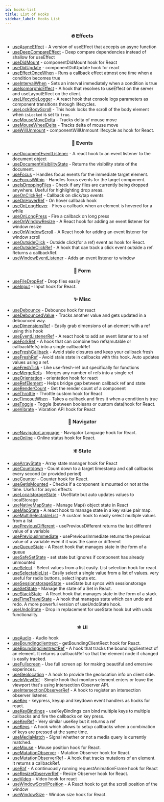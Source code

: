 ```yaml
---
id: hooks-list
title: List of Hooks
sidebar_label: Hooks List
---
```


<!--hookslist start-->

**<h3 align="center">🔥 Effects</h3>**

*   [useAsyncEffect](https://rooks.vercel.app/docs/useAsyncEffect) - A version of useEffect that accepts an async function
*   [useDeepCompareEffect](https://rooks.vercel.app/docs/useDeepCompareEffect) - Deep compare dependencies instead of shallow for useEffect
*   [useDidMount](https://rooks.vercel.app/docs/useDidMount) - componentDidMount hook for React
*   [useDidUpdate](https://rooks.vercel.app/docs/useDidUpdate) - componentDidUpdate hook for react
*   [useEffectOnceWhen](https://rooks.vercel.app/docs/useEffectOnceWhen) - Runs a callback effect atmost one time when a condition becomes true
*   [useIntervalWhen](https://rooks.vercel.app/docs/useIntervalWhen) - Sets an interval immediately when a condition is true
*   [useIsomorphicEffect](https://rooks.vercel.app/docs/useIsomorphicEffect) - A hook that resolves to useEffect on the server and useLayoutEffect on the client.
*   [useLifecycleLogger](https://rooks.vercel.app/docs/useLifecycleLogger) - A react hook that console logs parameters as component transitions through lifecycles.
*   [useLockBodyScroll](https://rooks.vercel.app/docs/useLockBodyScroll) - This hook locks the scroll of the body element when `isLocked` is set to `true`.
*   [useMouseMoveDelta](https://rooks.vercel.app/docs/useMouseMoveDelta) - Tracks delta of mouse move
*   [useMouseWheelDelta](https://rooks.vercel.app/docs/useMouseWheelDelta) - Tracks delta of mouse move
*   [useWillUnmount](https://rooks.vercel.app/docs/useWillUnmount) - componentWillUnmount lifecycle as hook for React.

**<h3 align="center">🚀 Events</h3>**

*   [useDocumentEventListener](https://rooks.vercel.app/docs/useDocumentEventListener) - A react hook to an event listener to the document object
*   [useDocumentVisibilityState](https://rooks.vercel.app/docs/useDocumentVisibilityState) - Returns the visibility state of the document.
*   [useFocus](https://rooks.vercel.app/docs/useFocus) - Handles focus events for the immediate target element.
*   [useFocusWithin](https://rooks.vercel.app/docs/useFocusWithin) - Handles focus events for the target component.
*   [useIsDroppingFiles](https://rooks.vercel.app/docs/useIsDroppingFiles) - Check if any files are currently being dropped anywhere. Useful for highlighting drop areas.
*   [useOnClickRef](https://rooks.vercel.app/docs/useOnClickRef) - Callback on click/tap events
*   [useOnHoverRef](https://rooks.vercel.app/docs/useOnHoverRef) - On hover callback hook
*   [useOnLongHover](https://rooks.vercel.app/docs/useOnLongHover) - Fires a callback when an element is hovered for a while
*   [useOnLongPress](https://rooks.vercel.app/docs/useOnLongPress) - Fire a callback on long press
*   [useOnWindowResize](https://rooks.vercel.app/docs/useOnWindowResize) - A React hook for adding an event listener for window resize
*   [useOnWindowScroll](https://rooks.vercel.app/docs/useOnWindowScroll) - A React hook for adding an event listener for window scroll
*   [useOutsideClick](https://rooks.vercel.app/docs/useOutsideClick) - Outside click(for a ref) event as hook for React.
*   [useOutsideClickRef](https://rooks.vercel.app/docs/useOutsideClickRef) - A hook that can track a click event outside a ref. Returns a callbackRef.
*   [useWindowEventListener](https://rooks.vercel.app/docs/useWindowEventListener) - Adds an event listener to window

**<h3 align="center">📝 Form</h3>**

*   [useFileDropRef](https://rooks.vercel.app/docs/useFileDropRef) - Drop files easily
*   [useInput](https://rooks.vercel.app/docs/useInput) - Input hook for React.

**<h3 align="center">✨ Misc</h3>**

*   [useDebounce](https://rooks.vercel.app/docs/useDebounce) - Debounce hook for react
*   [useDebouncedValue](https://rooks.vercel.app/docs/useDebouncedValue) - Tracks another value and gets updated in a debounced way.
*   [useDimensionsRef](https://rooks.vercel.app/docs/useDimensionsRef) - Easily grab dimensions of an element with a ref using this hook
*   [useEventListenerRef](https://rooks.vercel.app/docs/useEventListenerRef) - A react hook to add an event listener to a ref
*   [useForkRef](https://rooks.vercel.app/docs/useForkRef) - A hook that can combine two refs(mutable or callbackRefs) into a single callbackRef
*   [useFreshCallback](https://rooks.vercel.app/docs/useFreshCallback) - Avoid stale closures and keep your callback fresh
*   [useFreshRef](https://rooks.vercel.app/docs/useFreshRef) - Avoid stale state in callbacks with this hook. Auto updates values using a ref.
*   [useFreshTick](https://rooks.vercel.app/docs/useFreshTick) - Like use-fresh-ref but specifically for functions
*   [useMergeRefs](https://rooks.vercel.app/docs/useMergeRefs) - Merges any number of refs into a single ref
*   [useOrientation](https://rooks.vercel.app/docs/useOrientation) - orientation hook for react
*   [useRefElement](https://rooks.vercel.app/docs/useRefElement) - Helps bridge gap between callback ref and state
*   [useRenderCount](https://rooks.vercel.app/docs/useRenderCount) - Get the render count of a component
*   [useThrottle](https://rooks.vercel.app/docs/useThrottle) - Throttle custom hook for React
*   [useTimeoutWhen](https://rooks.vercel.app/docs/useTimeoutWhen) - Takes a callback and fires it when a condition is true
*   [useToggle](https://rooks.vercel.app/docs/useToggle) - Toggle (between booleans or custom data)hook for React.
*   [useVibrate](https://rooks.vercel.app/docs/useVibrate) - Vibration API hook for React

**<h3 align="center">🚃 Navigator</h3>**

*   [useNavigatorLanguage](https://rooks.vercel.app/docs/useNavigatorLanguage) - Navigator Language hook for React.
*   [useOnline](https://rooks.vercel.app/docs/useOnline) - Online status hook for React.

**<h3 align="center">❇️ State</h3>**

*   [useArrayState](https://rooks.vercel.app/docs/useArrayState) - Array state manager hook for React
*   [useCountdown](https://rooks.vercel.app/docs/useCountdown) - Count down to a target timestamp and call callbacks every second (or provided peried)
*   [useCounter](https://rooks.vercel.app/docs/useCounter) - Counter hook for React.
*   [useGetIsMounted](https://rooks.vercel.app/docs/useGetIsMounted) - Checks if a component is mounted or not at the time. Useful for async effects
*   [useLocalstorageState](https://rooks.vercel.app/docs/useLocalstorageState) - UseState but auto updates values to localStorage
*   [useNativeMapState](https://rooks.vercel.app/docs/useNativeMapState) - Manage Map() object state in React
*   [useMapState](https://rooks.vercel.app/docs/useMapState) - A react hook to manage state in a key value pair map.
*   [useMultiSelectableList](https://rooks.vercel.app/docs/useMultiSelectableList) - A custom hook to easily select multiple values from a list
*   [usePreviousDifferent](https://rooks.vercel.app/docs/usePreviousDifferent) - usePreviousDifferent returns the last different value of a variable
*   [usePreviousImmediate](https://rooks.vercel.app/docs/usePreviousImmediate) - usePreviousImmediate returns the previous value of a variable even if it was the same or different
*   [useQueueState](https://rooks.vercel.app/docs/useQueueState) - A React hook that manages state in the form of a queue
*   [useSafeSetState](https://rooks.vercel.app/docs/useSafeSetState) - set state but ignores if component has already unmounted
*   [useSelect](https://rooks.vercel.app/docs/useSelect) - Select values from a list easily. List selection hook for react.
*   [useSelectableList](https://rooks.vercel.app/docs/useSelectableList) - Easily select a single value from a list of values. very useful for radio buttons, select inputs  etc.
*   [useSessionstorageState](https://rooks.vercel.app/docs/useSessionstorageState) - useState but syncs with sessionstorage
*   [useSetState](https://rooks.vercel.app/docs/useSetState) - Manage the state of a Set in React.
*   [useStackState](https://rooks.vercel.app/docs/useStackState) - A React hook that manages state in the form of a stack
*   [useTimeTravelState](https://rooks.vercel.app/docs/useTimeTravelState) - A hook that manages state which can undo and redo. A more powerful version of useUndoState hook.
*   [useUndoState](https://rooks.vercel.app/docs/useUndoState) - Drop in replacement for useState hook but with undo functionality.

**<h3 align="center">⚛️ UI</h3>**

*   [useAudio](https://rooks.vercel.app/docs/useAudio) - Audio hook
*   [useBoundingclientrect](https://rooks.vercel.app/docs/useBoundingclientrect) - getBoundingClientRect hook for React.
*   [useBoundingclientrectRef](https://rooks.vercel.app/docs/useBoundingclientrectRef) - A hook that tracks the boundingclientrect of an element. It returns a callbackRef so that the element node if changed is easily tracked.
*   [useFullscreen](https://rooks.vercel.app/docs/useFullscreen) - Use full screen api for making beautiful and emersive experinces.
*   [useGeolocation](https://rooks.vercel.app/docs/useGeolocation) - A hook to provide the geolocation info on client side.
*   [useInViewRef](https://rooks.vercel.app/docs/useInViewRef) - Simple hook that monitors element enters or leave the viewport that's using Intersection Observer API.
*   [useIntersectionObserverRef](https://rooks.vercel.app/docs/useIntersectionObserverRef) - A hook to register an intersection observer listener.
*   [useKey](https://rooks.vercel.app/docs/useKey) - keypress, keyup and keydown event handlers as hooks for react.
*   [useKeyBindings](https://rooks.vercel.app/docs/useKeyBindings) - useKeyBindings can bind multiple keys to multiple callbacks and fire the callbacks on key press.
*   [useKeyRef](https://rooks.vercel.app/docs/useKeyRef) - Very similar useKey but it returns a ref
*   [useKeys](https://rooks.vercel.app/docs/useKeys) - A hook which allows to setup callbacks when a combination of keys are pressed at the same time.
*   [useMediaMatch](https://rooks.vercel.app/docs/useMediaMatch) - Signal whether or not a media query is currently matched.
*   [useMouse](https://rooks.vercel.app/docs/useMouse) - Mouse position hook for React.
*   [useMutationObserver](https://rooks.vercel.app/docs/useMutationObserver) - Mutation Observer hook for React.
*   [useMutationObserverRef](https://rooks.vercel.app/docs/useMutationObserverRef) - A hook that tracks mutations of an element. It returns a callbackRef.
*   [useRaf](https://rooks.vercel.app/docs/useRaf) - A continuously running requestAnimationFrame hook for React
*   [useResizeObserverRef](https://rooks.vercel.app/docs/useResizeObserverRef) - Resize Observer hook for React.
*   [useVideo](https://rooks.vercel.app/docs/useVideo) - Video hook for react
*   [useWindowScrollPosition](https://rooks.vercel.app/docs/useWindowScrollPosition) - A React hook to get the scroll position of the window
*   [useWindowSize](https://rooks.vercel.app/docs/useWindowSize) - Window size hook for React.

<!--hookslist end-->
